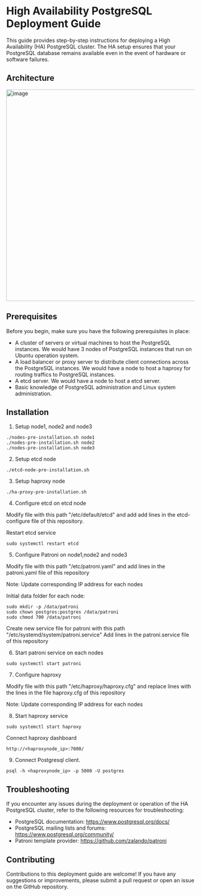 # High Availability PostgreSQL Deployment Guide

This guide provides step-by-step instructions for deploying a High Availability (HA) PostgreSQL cluster. The HA setup ensures that your PostgreSQL database remains available even in the event of hardware or software failures.

## Architecture

<img width="566" alt="image" src="https://github.com/DuyPhuoc2011/ha-postgresql-cluster/assets/23703707/4559b46b-7db9-44c8-acef-8b744ac6b54c">


## Prerequisites

Before you begin, make sure you have the following prerequisites in place:

- A cluster of servers or virtual machines to host the PostgreSQL instances. We would have 3 nodes of PostgreSQL instances that run on Ubuntu operation system.
- A load balancer or proxy server to distribute client connections across the PostgreSQL instances. We would have a node to host a haproxy for routing traffics to PostgreSQL instances.
- A etcd server. We would have a node to host a etcd server.
- Basic knowledge of PostgreSQL administration and Linux system administration.
## Installation

1. Setup node1, node2 and node3

```shell
./nodes-pre-installation.sh node1
./nodes-pre-installation.sh node2
./nodes-pre-installation.sh node3
```

2. Setup etcd node
```
./etcd-node-pre-installation.sh
```
3. Setup haproxy node
```
./ha-proxy-pre-installation.sh
```
4. Configure etcd on etcd node

  Modify file with this path "/etc/default/etcd" and add add lines in the etcd-configure file of this repository.

  Restart etcd service
  ```
  sudo systemctl restart etcd
  ```

5. Configure Patroni on node1,node2 and node3

  Modify file with this path "/etc/patroni.yaml" and add lines in the patroni.yaml file of this repository
  
  Note: Update corresponding IP address for each nodes

  Initial data folder for each node:
```
sudo mkdir -p /data/patroni
sudo chown postgres:postgres /data/patroni
sudo chmod 700 /data/patroni
```
Create new service file for patroni with this path "/etc/systemd/system/patroni.service"
Add lines in the patroni.service file of this repository

6. Start patroni service on each nodes
```
sudo systemctl start patroni
```
7. Configure haproxy

Modify file with this path "/etc/haproxy/haproxy.cfg" and replace lines with the lines in the file haproxy.cfg of this repository

Note: Update corresponding IP address for each nodes

8. Start haproxy service
```
sudo systemctl start haproxy
```

Connect haproxy dashboard
```
http://<haproxynode_ip>:7000/
```

9. Connect Postgresql client.

```
psql -h <haproxynode_ip> -p 5000 -U postgres
```

## Troubleshooting

If you encounter any issues during the deployment or operation of the HA PostgreSQL cluster, refer to the following resources for troubleshooting:

- PostgreSQL documentation: https://www.postgresql.org/docs/
- PostgreSQL mailing lists and forums: https://www.postgresql.org/community/
- Patroni template provider: https://github.com/zalando/patroni

## Contributing

Contributions to this deployment guide are welcome! If you have any suggestions or improvements, please submit a pull request or open an issue on the GitHub repository.

